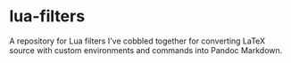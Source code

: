 # lua-filters

A repository for Lua filters I've cobbled together for converting LaTeX source with custom environments and commands into Pandoc Markdown.
